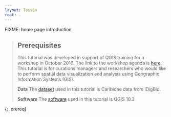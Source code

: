```yaml
---
layout: lesson
root: .
---
```

FIXME: home page introduction

> ## Prerequisites
> This tutorial was developed in support of QGIS training for a workshop in October 2016. The link to the workshop agenda is [here](https://www.idigbio.org/wiki/index.php/Georeferencing_for_Research_Use). This tutorial is for curations managers and researchers who would like to perform spatial data visualization and analysis using Geographic Information Systems (GIS).
> 
> **Data** The [dataset](http://s.idigbio.org/idigbio-downloads/a69d1541-4726-465d-84ad-50c7ed556eee.zip) used in this tutorial is Caribidae data from iDigBio.
> 
> **Software** The [software](http://www.qgis.org/en/site/forusers/download.html) used in this tutorial is QGIS 10.3. 
> 
{: .prereq}
